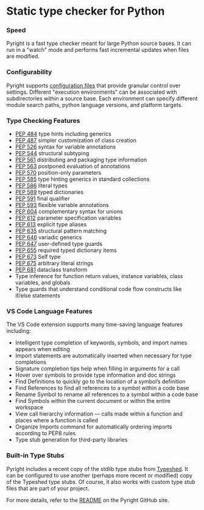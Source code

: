 # Static type checker for Python

### Speed

Pyright is a fast type checker meant for large Python source bases. It can run in a "watch" mode and performs fast incremental updates when files are modified.

### Configurability

Pyright supports [configuration files](/docs/configuration.md) that provide granular control over settings. Different "execution environments" can be associated with subdirectories within a source base. Each environment can specify different module search paths, python language versions, and platform targets.

### Type Checking Features

* [PEP 484](https://www.python.org/dev/peps/pep-0484/) type hints including generics
* [PEP 487](https://www.python.org/dev/peps/pep-0487/) simpler customization of class creation
* [PEP 526](https://www.python.org/dev/peps/pep-0526/) syntax for variable annotations
* [PEP 544](https://www.python.org/dev/peps/pep-0544/) structural subtyping
* [PEP 561](https://www.python.org/dev/peps/pep-0561/) distributing and packaging type information
* [PEP 563](https://www.python.org/dev/peps/pep-0563/) postponed evaluation of annotations
* [PEP 570](https://www.python.org/dev/peps/pep-0570/) position-only parameters
* [PEP 585](https://www.python.org/dev/peps/pep-0585/) type hinting generics in standard collections
* [PEP 586](https://www.python.org/dev/peps/pep-0586/) literal types
* [PEP 589](https://www.python.org/dev/peps/pep-0589/) typed dictionaries
* [PEP 591](https://www.python.org/dev/peps/pep-0591/) final qualifier
* [PEP 593](https://www.python.org/dev/peps/pep-0593/) flexible variable annotations
* [PEP 604](https://www.python.org/dev/peps/pep-0604/) complementary syntax for unions
* [PEP 612](https://www.python.org/dev/peps/pep-0612/) parameter specification variables
* [PEP 613](https://www.python.org/dev/peps/pep-0613/) explicit type aliases
* [PEP 635](https://www.python.org/dev/peps/pep-0635/) structural pattern matching
* [PEP 646](https://www.python.org/dev/peps/pep-0646/) variadic generics
* [PEP 647](https://www.python.org/dev/peps/pep-0647/) user-defined type guards
* [PEP 655](https://www.python.org/dev/peps/pep-0655/) required typed dictionary items
* [PEP 673](https://www.python.org/dev/peps/pep-0673/) Self type
* [PEP 675](https://www.python.org/dev/peps/pep-0675/) arbitrary literal strings
* [PEP 681](https://www.python.org/dev/peps/pep-0681/) dataclass transform
* Type inference for function return values, instance variables, class variables, and globals
* Type guards that understand conditional code flow constructs like if/else statements

### VS Code Language Features

The VS Code extension supports many time-saving language features including:

* Intelligent type completion of keywords, symbols, and import names appears when editing
* Import statements are automatically inserted when necessary for type completions
* Signature completion tips help when filling in arguments for a call
* Hover over symbols to provide type information and doc strings
* Find Definitions to quickly go to the location of a symbol’s definition
* Find References to find all references to a symbol within a code base
* Rename Symbol to rename all references to a symbol within a code base
* Find Symbols within the current document or within the entire workspace
* View call hierarchy information — calls made within a function and places where a function is called
* Organize Imports command for automatically ordering imports according to PEP8 rules
* Type stub generation for third-party libraries

### Built-in Type Stubs

Pyright includes a recent copy of the stdlib type stubs from [Typeshed](https://github.com/python/typeshed). It can be configured to use another (perhaps more recent or modified) copy of the Typeshed type stubs. Of course, it also works with custom type stub files that are part of your project.

For more details, refer to the [README](https://github.com/microsoft/pyright/blob/main/README.md) on the Pyright GitHub site.
